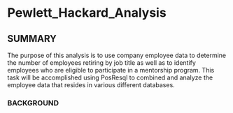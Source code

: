 # Pewlett_Hackard_Analysis
## SUMMARY
The purpose of this analysis is to use company employee data to determine the number of employees retiring by job title as well as to identify employees who are eligible to participate in a mentorship program.  This task will be accomplished using PosResql to combined and analyze the employee data that resides in various different databases.
### BACKGROUND
